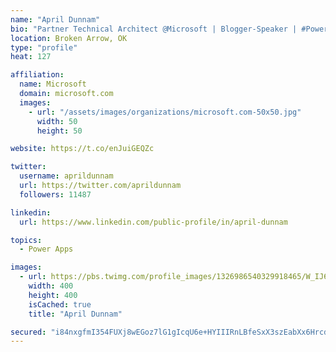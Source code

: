 ```yaml
---
name: "April Dunnam"
bio: "Partner Technical Architect @Microsoft | Blogger-Speaker | #PowerApps, #PowerAutomate, #Office365, #SharePoint | #WIT | #Karaoke Queen"
location: Broken Arrow, OK
type: "profile"
heat: 127

affiliation:
  name: Microsoft
  domain: microsoft.com
  images:
    - url: "/assets/images/organizations/microsoft.com-50x50.jpg"
      width: 50
      height: 50

website: https://t.co/enJuiGEQZc

twitter:
  username: aprildunnam
  url: https://twitter.com/aprildunnam
  followers: 11487

linkedin:
  url: https://www.linkedin.com/public-profile/in/april-dunnam

topics:
  - Power Apps

images:
  - url: https://pbs.twimg.com/profile_images/1326986540329918465/W_IJ6Ih2_400x400.jpg
    width: 400
    height: 400
    isCached: true
    title: "April Dunnam"

secured: "i84nxgfmI354FUXj8wEGoz7lG1gIcqU6e+HYIIIRnLBfeSxX3szEabXx6HrcdeHTFUHOJyGRBSCtLLt648aORzs41J+ZX/6I0eBE0EtE5kW8yyODEKPTtIt/m/zJ4GbsBpt7eoztlSMlgYQ9z4ZhiDIsHJ/Xg5gJtJTynyXdblrGq7JGM/qxMoRLCaFvS75Djpo7gBmT8lCpIC+atO2U1zlSOaASoEIF3Bee/OwEXjxw+KfMoMM9QTsscLfQ2CiiT3tekPXOSBB9lVgCNR8W+H54ahJuTmD+HktZhKwndZwzBn/+K4SLoLx73iiKulUk6bayeV/bL/kW8zpsWAaINiSsNCjaGEAvvcdL3G8Z6P37CsPZFhfsQZXBvWSGcqyVWzrmn3gQPLD/eMP8+lP4yqwEMD1JQXBKICi0a53Og7M=;6JiUpmOYie3jFMHnxI+d5g=="
---
```


